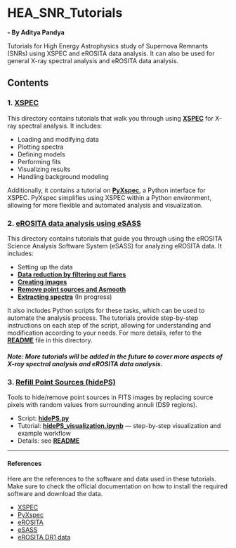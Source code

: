 # HEA_SNR_Tutorials
**- By Aditya Pandya**

Tutorials for High Energy Astrophysics study of Supernova Remnants (SNRs) using XSPEC and eROSITA data analysis. It can also be used for general X-ray spectral analysis and eROSITA data analysis.

## Contents

### 1. [XSPEC](XSPEC_Tutorials/)
This directory contains tutorials that walk you through using **[XSPEC](XSPEC_Tutorials/XSPEC.ipynb)** for X-ray spectral analysis. It includes:

- Loading and modifying data
- Plotting spectra
- Defining models
- Performing fits
- Visualizing results
- Handling background modeling

Additionally, it contains a tutorial on **[PyXspec](XSPEC_Tutorials/PyXSPEC.ipynb)**, a Python interface for XSPEC. PyXspec simplifies using XSPEC within a Python environment, allowing for more flexible and automated analysis and visualization. 

### 2. [eROSITA data analysis using eSASS](eROSITA_eSASS_Tutorials/)
This directory contains tutorials that guide you through using the eROSITA Science Analysis Software System (eSASS) for analyzing eROSITA data. It includes:

- Setting up the data
- **[Data reduction by filtering out flares](eROSITA_eSASS_Tutorials/01_Introduction_and_Setup.ipynb)**
- **[Creating images](eROSITA_eSASS_Tutorials/Imaging/021_Imaging_tutorial.ipynb)**
- **[Remove point sources and Asmooth](eROSITA_eSASS_Tutorials/Imaging/022_PTS_removal.ipynb)**
- **[Extracting spectra](eROSITA_eSASS_Tutorials/Spectra/)** (In progress)

It also includes Python scripts for these tasks, which can be used to automate the analysis process. The tutorials provide step-by-step instructions on each step of the script, allowing for understanding and modification according to your needs. For more details, refer to the **[README](eROSITA_eSASS_Tutorials/README.md)** file in this directory.

##### Note: More tutorials will be added in the future to cover more aspects of X-ray spectral analysis and eROSITA data analysis.

### 3. [Refill Point Sources (hidePS)](Refill_PointSources/)
Tools to hide/remove point sources in FITS images by replacing source pixels with random values from surrounding annuli (DS9 regions).

- Script: **[hidePS.py](Refill_PointSources/hidePS.py)**
- Tutorial: **[hidePS_visualization.ipynb](Refill_PointSources/hidePS_visualization.ipynb)** — step-by-step visualization and example workflow
- Details: see **[README](Refill_PointSources/README_python.md)**

---

####  References
Here are the references to the software and data used in these tutorials. Make sure to check the official documentation on how to install the required software and download the data.

- [XSPEC](https://heasarc.gsfc.nasa.gov/xanadu/xspec/)
- [PyXspec](https://heasarc.gsfc.nasa.gov/xanadu/xspec/python/html/)
- [eROSITA](https://www.mpe.mpg.de/eROSITA)
- [eSASS](https://erosita.mpe.mpg.de/dr1/eSASS4DR1/)
- [eROSITA DR1 data](https://erosita.mpe.mpg.de/dr1/index.html)


